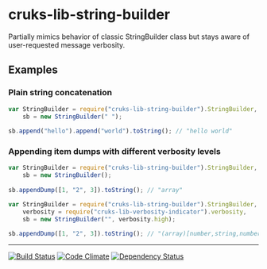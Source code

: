 # cruks-lib-string-builder

Partially mimics behavior of classic StringBuilder class but stays aware of user-requested message verbosity.

## Examples

### Plain string concatenation

```JavaScript
var StringBuilder = require("cruks-lib-string-builder").StringBuilder,
    sb = new StringBuilder(" ");
    
sb.append("hello").append("world").toString(); // "hello world"
```

### Appending item dumps with different verbosity levels

```JavaScript
var StringBuilder = require("cruks-lib-string-builder").StringBuilder,
    sb = new StringBuilder();
    
sb.appendDump([1, "2", 3]).toString(); // "array"
```

```JavaScript
var StringBuilder = require("cruks-lib-string-builder").StringBuilder,
    verbosity = require("cruks-lib-verbosity-indicator").verbosity,
    sb = new StringBuilder("", verbosity.high);
    
sb.appendDump([1, "2", 3]).toString(); // "(array)[number,string,number]"
```

---

[![Build Status](https://travis-ci.org/cruks/cruks-lib-string-builder.svg?branch=master)](https://travis-ci.org/cruks/cruks-lib-string-builder) 
[![Code Climate](https://codeclimate.com/github/cruks/cruks-lib-string-builder.png)](https://codeclimate.com/github/cruks/cruks-lib-string-builder)
[![Dependency Status](https://david-dm.org/cruks/cruks-lib-string-builder.svg)](https://david-dm.org/cruks/cruks-lib-string-builder)
